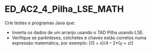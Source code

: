 # ED_AC2_4_Pilha_LSE_MATH
Crie testes e programas Java que:
  * Inverta os dados de um arranjo usando o TAD Pilha usando LSE.
  * Verifique se parênteses, colchetes e chaves estão corretos numa expressão matemática, por exemplo: [(5 + x)/4 – 2*(y + z)]
